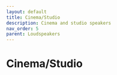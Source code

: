```yaml
---
layout: default
title: Cinema/Studio
description: Cinema and studio speakers
nav_order: 5
parent: Loudspeakers
---
```


# Cinema/Studio